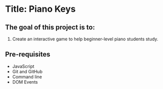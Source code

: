 # Title: Piano Keys

## The goal of this project is to:
1. Create an interactive game to help beginner-level piano students study.

## Pre-requisites
+ JavaScript
+ Git and GitHub
+ Command line
+ DOM Events